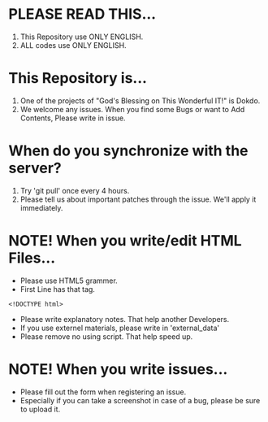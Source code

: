 # PLEASE READ THIS...
1. This Repository use ONLY ENGLISH.
2. ALL codes use ONLY ENGLISH.

# This Repository is...
1. One of the projects of "God's Blessing on This Wonderful IT!" is Dokdo.
2. We welcome any issues. When you find some Bugs or want to Add Contents, Please write in issue.

# When do you synchronize with the server?
1. Try 'git pull' once every 4 hours.
2. Please tell us about important patches through the issue. We'll apply it immediately.
# NOTE! When you write/edit HTML Files...
- Please use HTML5 grammer.
- First Line has that tag.
~~~
<!DOCTYPE html>
~~~
- Please write explanatory notes. That help another Developers.
- If you use externel materials, please write in 'external_data'
- Please remove no using script. That help speed up.

# NOTE! When you write issues...
- Please fill out the form when registering an issue.
- Especially if you can take a screenshot in case of a bug, please be sure to upload it.
